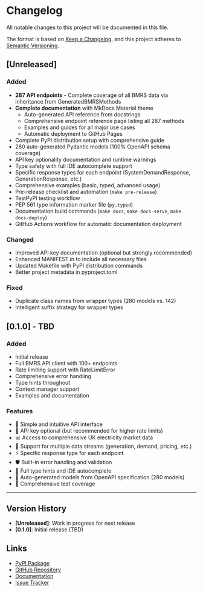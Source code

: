# Changelog

All notable changes to this project will be documented in this file.

The format is based on [Keep a Changelog](https://keepachangelog.com/en/1.0.0/),
and this project adheres to [Semantic Versioning](https://semver.org/spec/v2.0.0.html).

## [Unreleased]

### Added
- **287 API endpoints** - Complete coverage of all BMRS data via inheritance from GeneratedBMRSMethods
- **Complete documentation** with MkDocs Material theme
  - Auto-generated API reference from docstrings
  - Comprehensive endpoint reference page listing all 287 methods
  - Examples and guides for all major use cases
  - Automatic deployment to GitHub Pages
- Complete PyPI distribution setup with comprehensive guide
- 280 auto-generated Pydantic models (100% OpenAPI schema coverage)
- API key optionality documentation and runtime warnings
- Type safety with full IDE autocomplete support
- Specific response types for each endpoint (SystemDemandResponse, GenerationResponse, etc.)
- Comprehensive examples (basic, typed, advanced usage)
- Pre-release checklist and automation (`make pre-release`)
- TestPyPI testing workflow
- PEP 561 type information marker file (`py.typed`)
- Documentation build commands (`make docs`, `make docs-serve`, `make docs-deploy`)
- GitHub Actions workflow for automatic documentation deployment

### Changed
- Improved API key documentation (optional but strongly recommended)
- Enhanced MANIFEST.in to include all necessary files
- Updated Makefile with PyPI distribution commands
- Better project metadata in pyproject.toml

### Fixed
- Duplicate class names from wrapper types (280 models vs. 142)
- Intelligent suffix strategy for wrapper types

## [0.1.0] - TBD

### Added
- Initial release
- Full BMRS API client with 100+ endpoints
- Rate limiting support with RateLimitError
- Comprehensive error handling
- Type hints throughout
- Context manager support
- Examples and documentation

### Features
- 🔌 Simple and intuitive API interface
- 🔑 API key optional (but recommended for higher rate limits)
- 📊 Access to comprehensive UK electricity market data
- 🔄 Support for multiple data streams (generation, demand, pricing, etc.)
- ⚡ Specific response type for each endpoint
- 🛡️ Built-in error handling and validation
- 📝 Full type hints and IDE autocomplete
- 🤖 Auto-generated models from OpenAPI specification (280 models)
- 🧪 Comprehensive test coverage

---

## Version History

- **[Unreleased]**: Work in progress for next release
- **[0.1.0]**: Initial release (TBD)

## Links

- [PyPI Package](https://pypi.org/project/elexon-bmrs/)
- [GitHub Repository](https://github.com/benjaminwatts/elexon-bmrs)
- [Documentation](https://github.com/benjaminwatts/elexon-bmrs#readme)
- [Issue Tracker](https://github.com/benjaminwatts/elexon-bmrs/issues)

